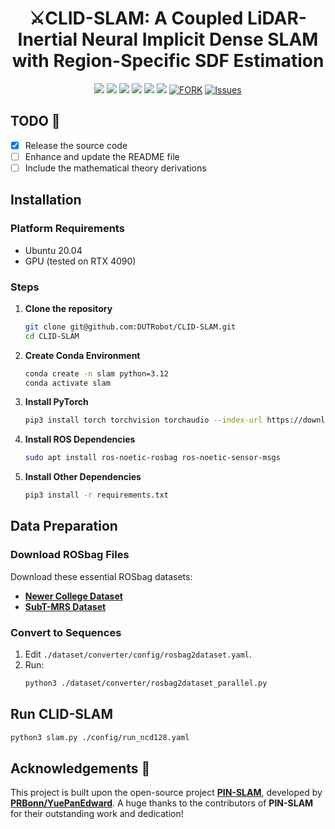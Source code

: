 <p align="center">
  <h1 align="center">⚔️CLID-SLAM: A Coupled LiDAR-Inertial Neural Implicit Dense SLAM with Region-Specific SDF Estimation</h1>
  <p align="center">
    <a href="https://github.com/DUTRobot/CLID-SLAM/releases"><img src="https://img.shields.io/github/v/release/DUTRobot/CLID-SLAM?label=version" /></a>
    <a href="https://ieeexplore.ieee.org/abstract/document/10884955"><img src="https://img.shields.io/badge/Paper-IEEE RAL-004088.svg" /></a>
    <a href="https://github.com/DUTRobot/CLID-SLAM"><img src="https://img.shields.io/badge/python-3670A0?logo=python&logoColor=ffdd54" /></a>
    <a href="https://github.com/DUTRobot/CLID-SLAM"><img src="https://img.shields.io/badge/Linux-FCC624?logo=linux&logoColor=black" /></a>
    <a href="https://github.com/DUTRobot/CLID-SLAM/blob/main/LICENSE"><img src="https://img.shields.io/badge/License-MIT-blue.svg" /></a>
    <a href="https://github.com/DUTRobot/CLID-SLAM/stargazers"><img src="https://img.shields.io/github/stars/DUTRobot/CLID-SLAM.svg" /></a>
    <a href="https://github.com/DUTRobot/CLID-SLAM/network/members"><img alt="FORK" src="https://img.shields.io/github/forks/DUTRobot/CLID-SLAM?color=FF8000" /></a>
    <a href="https://github.com/DUTRobot/CLID-SLAM/issues"><img alt="Issues" src="https://img.shields.io/github/issues/DUTRobot/CLID-SLAM?color=0088ff"/></a>
    </p>
</p>

## TODO 📝

- [x] Release the source code
- [ ] Enhance and update the README file
- [ ] Include the mathematical theory derivations

## Installation

### Platform Requirements
- Ubuntu 20.04
- GPU (tested on RTX 4090)

### Steps
1. **Clone the repository**
    ```bash
    git clone git@github.com:DUTRobot/CLID-SLAM.git
    cd CLID-SLAM
    ```
   
2. **Create Conda Environment**
   ```bash
   conda create -n slam python=3.12
   conda activate slam
   ```

3. **Install PyTorch**
   ```bash
   pip3 install torch torchvision torchaudio --index-url https://download.pytorch.org/whl/cu126
   ```

4. **Install ROS Dependencies**
   ```bash
   sudo apt install ros-noetic-rosbag ros-noetic-sensor-msgs
   ```

5. **Install Other Dependencies**
   ```bash
   pip3 install -r requirements.txt
   ```

## Data Preparation

### Download ROSbag Files
Download these essential ROSbag datasets:
- [**Newer College Dataset**](https://ori-drs.github.io/newer-college-dataset/)
- [**SubT-MRS Dataset**](https://superodometry.com/iccv23_challenge_LiI)

### Convert to Sequences
1. Edit `./dataset/converter/config/rosbag2dataset.yaml`.
2. Run:
   ```bash
   python3 ./dataset/converter/rosbag2dataset_parallel.py

## Run CLID-SLAM
```bash
python3 slam.py ./config/run_ncd128.yaml
```
## Acknowledgements 🙏

This project is built upon the open-source project [**PIN-SLAM**](https://github.com/PRBonn/PIN_SLAM), developed by [**PRBonn/YuePanEdward**](https://github.com/YuePanEdward). A huge thanks to the contributors of **PIN-SLAM** for their outstanding work and dedication!
